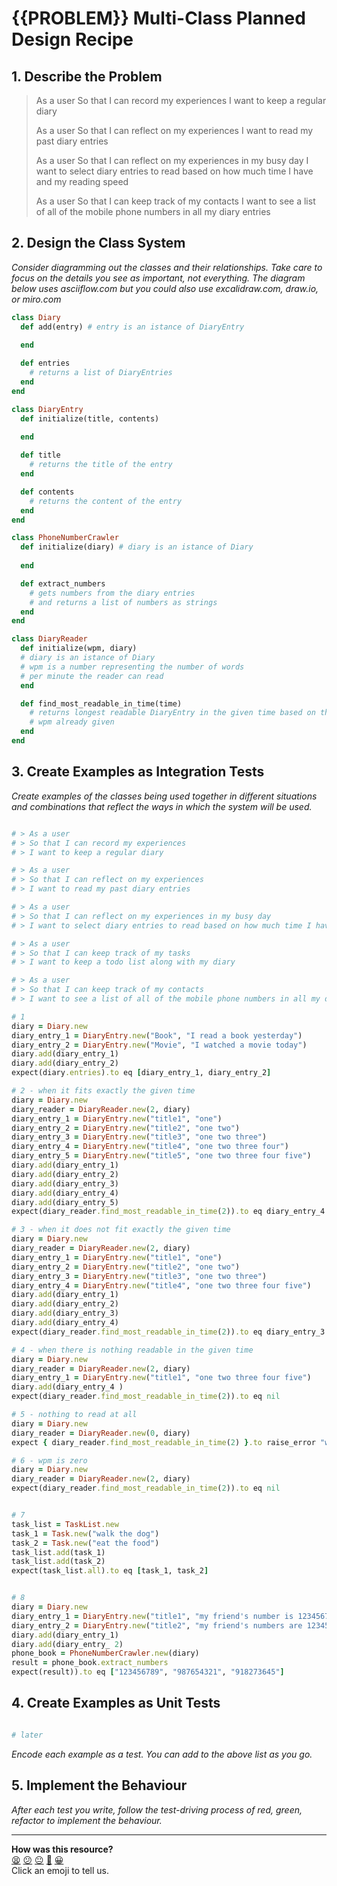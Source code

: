 # {{PROBLEM}} Multi-Class Planned Design Recipe

## 1. Describe the Problem

> As a user
> So that I can record my experiences
> I want to keep a regular diary
> 
> As a user
> So that I can reflect on my experiences
> I want to read my past diary entries
> 
> As a user
> So that I can reflect on my experiences in my busy day
> I want to select diary entries to read based on how much time I have and my reading speed
> 
> As a user
> So that I can keep track of my contacts
> I want to see a list of all of the mobile phone numbers in all my diary entries

## 2. Design the Class System

_Consider diagramming out the classes and their relationships. Take care to
focus on the details you see as important, not everything. The diagram below
uses asciiflow.com but you could also use excalidraw.com, draw.io, or miro.com_

```ruby
class Diary
  def add(entry) # entry is an istance of DiaryEntry
  
  end

  def entries
    # returns a list of DiaryEntries
  end
end

class DiaryEntry
  def initialize(title, contents)
  
  end

  def title
    # returns the title of the entry
  end

  def contents
    # returns the content of the entry 
  end
end

class PhoneNumberCrawler
  def initialize(diary) # diary is an istance of Diary
  
  end

  def extract_numbers
    # gets numbers from the diary entries
    # and returns a list of numbers as strings
  end
end

class DiaryReader
  def initialize(wpm, diary) 
  # diary is an istance of Diary
  # wpm is a number representing the number of words 
  # per minute the reader can read
  end

  def find_most_readable_in_time(time)
    # returns longest readable DiaryEntry in the given time based on the 
    # wpm already given 
  end
end

```

## 3. Create Examples as Integration Tests

_Create examples of the classes being used together in different situations and
combinations that reflect the ways in which the system will be used._

```ruby

# > As a user
# > So that I can record my experiences
# > I want to keep a regular diary

# > As a user
# > So that I can reflect on my experiences
# > I want to read my past diary entries

# > As a user
# > So that I can reflect on my experiences in my busy day
# > I want to select diary entries to read based on how much time I have and my reading speed

# > As a user
# > So that I can keep track of my tasks
# > I want to keep a todo list along with my diary

# > As a user
# > So that I can keep track of my contacts
# > I want to see a list of all of the mobile phone numbers in all my diary entries

# 1
diary = Diary.new
diary_entry_1 = DiaryEntry.new("Book", "I read a book yesterday")
diary_entry_2 = DiaryEntry.new("Movie", "I watched a movie today")
diary.add(diary_entry_1)
diary.add(diary_entry_2)
expect(diary.entries).to eq [diary_entry_1, diary_entry_2]

# 2 - when it fits exactly the given time
diary = Diary.new
diary_reader = DiaryReader.new(2, diary)
diary_entry_1 = DiaryEntry.new("title1", "one")
diary_entry_2 = DiaryEntry.new("title2", "one two")
diary_entry_3 = DiaryEntry.new("title3", "one two three")
diary_entry_4 = DiaryEntry.new("title4", "one two three four")
diary_entry_5 = DiaryEntry.new("title5", "one two three four five")
diary.add(diary_entry_1)
diary.add(diary_entry_2)
diary.add(diary_entry_3) 
diary.add(diary_entry_4)
diary.add(diary_entry_5)
expect(diary_reader.find_most_readable_in_time(2)).to eq diary_entry_4

# 3 - when it does not fit exactly the given time
diary = Diary.new
diary_reader = DiaryReader.new(2, diary)
diary_entry_1 = DiaryEntry.new("title1", "one")
diary_entry_2 = DiaryEntry.new("title2", "one two")
diary_entry_3 = DiaryEntry.new("title3", "one two three")
diary_entry_4 = DiaryEntry.new("title4", "one two three four five")
diary.add(diary_entry_1)
diary.add(diary_entry_2)
diary.add(diary_entry_3)  
diary.add(diary_entry_4)
expect(diary_reader.find_most_readable_in_time(2)).to eq diary_entry_3

# 4 - when there is nothing readable in the given time
diary = Diary.new
diary_reader = DiaryReader.new(2, diary)
diary_entry_1 = DiaryEntry.new("title1", "one two three four five")
diary.add(diary_entry_4 )
expect(diary_reader.find_most_readable_in_time(2)).to eq nil

# 5 - nothing to read at all
diary = Diary.new
diary_reader = DiaryReader.new(0, diary)
expect { diary_reader.find_most_readable_in_time(2) }.to raise_error "wpm should be positive"

# 6 - wpm is zero
diary = Diary.new
diary_reader = DiaryReader.new(2, diary)
expect(diary_reader.find_most_readable_in_time(2)).to eq nil


# 7
task_list = TaskList.new
task_1 = Task.new("walk the dog")
task_2 = Task.new("eat the food")
task_list.add(task_1)
task_list.add(task_2)
expect(task_list.all).to eq [task_1, task_2] 


# 8
diary = Diary.new
diary_entry_1 = DiaryEntry.new("title1", "my friend's number is 123456789")
diary_entry_2 = DiaryEntry.new("title2", "my friend's numbers are 123456789, 987654321. 918273645 and 918273645")
diary.add(diary_entry_1)
diary.add(diary_entry_ 2)
phone_book = PhoneNumberCrawler.new(diary)
result = phone_book.extract_numbers
expect(result)).to eq ["123456789", "987654321", "918273645"]

```
## 4. Create Examples as Unit Tests

```ruby

# later

```

_Encode each example as a test. You can add to the above list as you go._

## 5. Implement the Behaviour

_After each test you write, follow the test-driving process of red, green,
refactor to implement the behaviour._


<!-- BEGIN GENERATED SECTION DO NOT EDIT -->

---

**How was this resource?**  
[😫](https://airtable.com/shrUJ3t7KLMqVRFKR?prefill_Repository=makersacademy%2Fgolden-square&prefill_File=resources%2Fmulti_class_recipe_template.md&prefill_Sentiment=😫) [😕](https://airtable.com/shrUJ3t7KLMqVRFKR?prefill_Repository=makersacademy%2Fgolden-square&prefill_File=resources%2Fmulti_class_recipe_template.md&prefill_Sentiment=😕) [😐](https://airtable.com/shrUJ3t7KLMqVRFKR?prefill_Repository=makersacademy%2Fgolden-square&prefill_File=resources%2Fmulti_class_recipe_template.md&prefill_Sentiment=😐) [🙂](https://airtable.com/shrUJ3t7KLMqVRFKR?prefill_Repository=makersacademy%2Fgolden-square&prefill_File=resources%2Fmulti_class_recipe_template.md&prefill_Sentiment=🙂) [😀](https://airtable.com/shrUJ3t7KLMqVRFKR?prefill_Repository=makersacademy%2Fgolden-square&prefill_File=resources%2Fmulti_class_recipe_template.md&prefill_Sentiment=😀)  
Click an emoji to tell us.

<!-- END GENERATED SECTION DO NOT EDIT -->